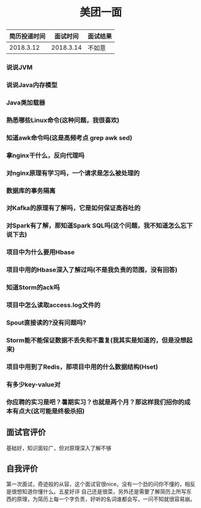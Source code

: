 # <p align="center">美团一面</p>
| 简历投递时间 | 面试时间 | 面试结果 |
|--------|--------|-----------|
| 2018.3.12 | 2018.3.14 | 不如意 |

### 说说JVM
### 说说Java内存模型
### Java类加载器
### 熟悉哪些Linux命令(这种问题，我很喜欢)
### 知道awk命令吗(这是高频考点 grep awk sed)
### 拿nginx干什么，反向代理吗
### 对nginx原理有学习吗，一个请求是怎么被处理的
### 数据库的事务隔离
### 对Kafka的原理有了解吗，它是如何保证高吞吐的
### 对Spark有了解，那知道Spark SQL吗(这个问题，我不知道怎么忘下说下去)
### 项目中为什么要用Hbase
### 项目中用的Hbase深入了解过吗(不是我负责的范围，没有回答)
### 知道Storm的ack吗
### 项目中怎么读取access.log文件的
### Spout直接读的?没有问题吗?
### Storm能不能保证数据不丢失和不重复(我其实是知道的，但是没想起来)
### 项目中用到了Redis，那项目中用的什么数据结构(Hset)
### 有多少key-value对
### 你应聘的实习是吧？暑期实习？也就是两个月？那这样我们招你的成本有点大(这可能是终极杀招)

## 面试官评价
基础好，知识面较广，但对原理深入了解不够

## 自我评价
第一次面试，奇迹般的从容，这个面试官很nice，没有一个劲的问你不懂的，相反是很想知道你懂什么。五星好评
自己还是很菜，另外还是需要了解简历上所写东西的原理，为简历上每一个字负责，好听的名词谁都会写，一问不知就很容易崩。